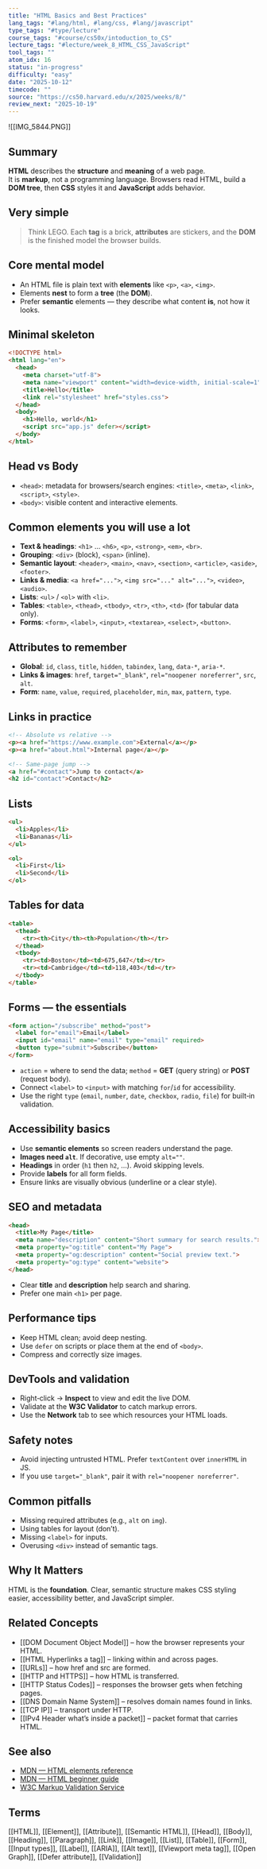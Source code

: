 ```yaml
---
title: "HTML Basics and Best Practices"
lang_tags: "#lang/html, #lang/css, #lang/javascript"
type_tags: "#type/lecture"
course_tags: "#course/cs50x/intoduction_to_CS"
lecture_tags: "#lecture/week_8_HTML_CSS_JavaScript"
tool_tags: ""
atom_idx: 16
status: "in-progress"
difficulty: "easy"
date: "2025-10-12"
timecode: ""
source: "https://cs50.harvard.edu/x/2025/weeks/8/"
review_next: "2025-10-19"
---
```


![[IMG_5844.PNG]]

## Summary
**HTML** describes the **structure** and **meaning** of a web page.  
It is **markup**, not a programming language. Browsers read HTML, build a **DOM tree**, then **CSS** styles it and **JavaScript** adds behavior.

## Very simple
> Think LEGO. Each **tag** is a brick, **attributes** are stickers, and the **DOM** is the finished model the browser builds.

## Core mental model
- An HTML file is plain text with **elements** like `<p>`, `<a>`, `<img>`.
- Elements **nest** to form a **tree** (the **DOM**).
- Prefer **semantic** elements — they describe what content **is**, not how it looks.

## Minimal skeleton
```html
<!DOCTYPE html>
<html lang="en">
  <head>
    <meta charset="utf-8">
    <meta name="viewport" content="width=device-width, initial-scale=1">
    <title>Hello</title>
    <link rel="stylesheet" href="styles.css">
  </head>
  <body>
    <h1>Hello, world</h1>
    <script src="app.js" defer></script>
  </body>
</html>
```

## Head vs Body
- `<head>`: metadata for browsers/search engines: `<title>`, `<meta>`, `<link>`, `<script>`, `<style>`.
- `<body>`: visible content and interactive elements.

## Common elements you will use a lot
- **Text & headings**: `<h1>` … `<h6>`, `<p>`, `<strong>`, `<em>`, `<br>`.
- **Grouping**: `<div>` (block), `<span>` (inline).
- **Semantic layout**: `<header>`, `<main>`, `<nav>`, `<section>`, `<article>`, `<aside>`, `<footer>`.
- **Links & media**: `<a href="...">`, `<img src="..." alt="...">`, `<video>`, `<audio>`.
- **Lists**: `<ul>` / `<ol>` with `<li>`.
- **Tables**: `<table>`, `<thead>`, `<tbody>`, `<tr>`, `<th>`, `<td>` (for tabular data only).
- **Forms**: `<form>`, `<label>`, `<input>`, `<textarea>`, `<select>`, `<button>`.

## Attributes to remember
- **Global**: `id`, `class`, `title`, `hidden`, `tabindex`, `lang`, `data-*`, `aria-*`.  
- **Links & images**: `href`, `target="_blank"`, `rel="noopener noreferrer"`, `src`, `alt`.  
- **Form**: `name`, `value`, `required`, `placeholder`, `min`, `max`, `pattern`, `type`.

## Links in practice
```html
<!-- Absolute vs relative -->
<p><a href="https://www.example.com">External</a></p>
<p><a href="about.html">Internal page</a></p>

<!-- Same‑page jump -->
<a href="#contact">Jump to contact</a>
<h2 id="contact">Contact</h2>
```

## Lists
```html
<ul>
  <li>Apples</li>
  <li>Bananas</li>
</ul>

<ol>
  <li>First</li>
  <li>Second</li>
</ol>
```

## Tables for data
```html
<table>
  <thead>
    <tr><th>City</th><th>Population</th></tr>
  </thead>
  <tbody>
    <tr><td>Boston</td><td>675,647</td></tr>
    <tr><td>Cambridge</td><td>118,403</td></tr>
  </tbody>
</table>
```

## Forms — the essentials
```html
<form action="/subscribe" method="post">
  <label for="email">Email</label>
  <input id="email" name="email" type="email" required>
  <button type="submit">Subscribe</button>
</form>
```
- `action` = where to send the data; `method` = **GET** (query string) or **POST** (request body).
- Connect `<label>` to `<input>` with matching `for`/`id` for accessibility.
- Use the right `type` (`email`, `number`, `date`, `checkbox`, `radio`, `file`) for built‑in validation.

## Accessibility basics
- Use **semantic elements** so screen readers understand the page.
- **Images need `alt`**. If decorative, use empty `alt=""`.
- **Headings** in order (`h1` then `h2`, …). Avoid skipping levels.
- Provide **labels** for all form fields.
- Ensure links are visually obvious (underline or a clear style).

## SEO and metadata
```html
<head>
  <title>My Page</title>
  <meta name="description" content="Short summary for search results.">
  <meta property="og:title" content="My Page">
  <meta property="og:description" content="Social preview text.">
  <meta property="og:type" content="website">
</head>
```
- Clear **title** and **description** help search and sharing.
- Prefer one main `<h1>` per page.

## Performance tips
- Keep HTML clean; avoid deep nesting.
- Use `defer` on scripts or place them at the end of `<body>`.
- Compress and correctly size images.

## DevTools and validation
- Right‑click → **Inspect** to view and edit the live DOM.
- Validate at the **W3C Validator** to catch markup errors.
- Use the **Network** tab to see which resources your HTML loads.

## Safety notes
- Avoid injecting untrusted HTML. Prefer `textContent` over `innerHTML` in JS.
- If you use `target="_blank"`, pair it with `rel="noopener noreferrer"`.

## Common pitfalls
- Missing required attributes (e.g., `alt` on `img`).
- Using tables for layout (don’t).  
- Missing `<label>` for inputs.  
- Overusing `<div>` instead of semantic tags.

## Why It Matters
HTML is the **foundation**. Clear, semantic structure makes CSS styling easier, accessibility better, and JavaScript simpler.

## Related Concepts
- [[DOM Document Object Model]] – how the browser represents your HTML.
- [[HTML Hyperlinks a tag]] – linking within and across pages.
- [[URLs]] – how href and src are formed.
- [[HTTP and HTTPS]] – how HTML is transferred.
- [[HTTP Status Codes]] – responses the browser gets when fetching pages.
- [[DNS Domain Name System]] – resolves domain names found in links.
- [[TCP IP]] – transport under HTTP.
- [[IPv4 Header what’s inside a packet]] – packet format that carries HTML.

## See also
- [MDN — HTML elements reference](https://developer.mozilla.org/en-US/docs/Web/HTML/Element)
- [MDN — HTML beginner guide](https://developer.mozilla.org/en-US/docs/Learn/Getting_started_with_the_web/HTML_basics)
- [W3C Markup Validation Service](https://validator.w3.org/)

## Terms
[[HTML]], [[Element]], [[Attribute]], [[Semantic HTML]], [[Head]], [[Body]], [[Heading]], [[Paragraph]], [[Link]], [[Image]], [[List]], [[Table]], [[Form]], [[Input types]], [[Label]], [[ARIA]], [[Alt text]], [[Viewport meta tag]], [[Open Graph]], [[Defer attribute]], [[Validation]]
